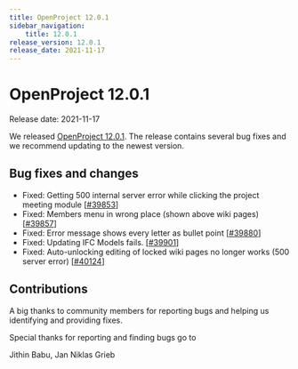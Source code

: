 ```yaml
---
title: OpenProject 12.0.1
sidebar_navigation:
    title: 12.0.1
release_version: 12.0.1
release_date: 2021-11-17
---
```


# OpenProject 12.0.1

Release date: 2021-11-17

We released [OpenProject 12.0.1](https://community.openproject.org/versions/1496).
The release contains several bug fixes and we recommend updating to the newest version.

<!--more-->
## Bug fixes and changes

- Fixed: Getting 500 internal server error while clicking the project meeting module \[[#39853](https://community.openproject.org/wp/39853)\]
- Fixed: Members menu in wrong place (shown above wiki pages) \[[#39857](https://community.openproject.org/wp/39857)\]
- Fixed: Error message shows every letter as bullet point \[[#39880](https://community.openproject.org/wp/39880)\]
- Fixed: Updating IFC Models fails. \[[#39901](https://community.openproject.org/wp/39901)\]
- Fixed: Auto-unlocking editing of locked wiki pages no longer works (500 server error) \[[#40124](https://community.openproject.org/wp/40124)\]

## Contributions
A big thanks to community members for reporting bugs and helping us identifying and providing fixes.

Special thanks for reporting and finding bugs go to

Jithin Babu, Jan Niklas Grieb
